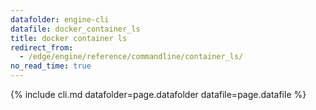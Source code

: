 ```yaml
---
datafolder: engine-cli
datafile: docker_container_ls
title: docker container ls
redirect_from:
  - /edge/engine/reference/commandline/container_ls/
no_read_time: true
---
```

<!--
Sorry, but the contents of this page are automatically generated from
Docker's source code. If you want to suggest a change to the text that appears
here, you'll need to find the string by searching this repo:

https://github.com/docker/cli
-->

{% include cli.md datafolder=page.datafolder datafile=page.datafile %}
